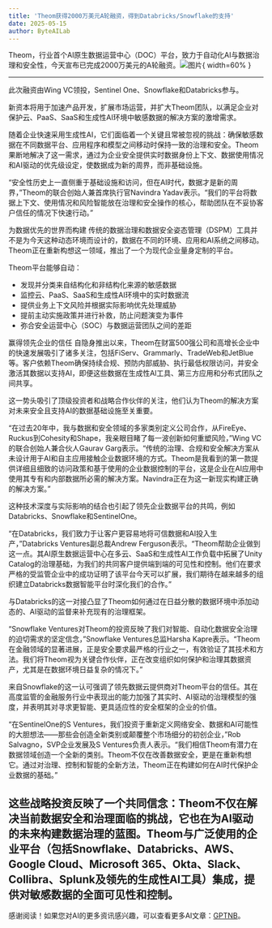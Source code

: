 ```yaml
---
title: 'Theom获得2000万美元A轮融资，得到Databricks/Snowflake的支持'
date: 2025-05-15
author: ByteAILab
---
```


Theom，行业首个AI原生数据运营中心（DOC）平台，致力于自动化AI与数据治理和安全性，今天宣布已完成2000万美元的A轮融资。![图片](https://ai-techpark.com/wp-content/uploads/Theom.jpg){ width=60% }

---
此次融资由Wing VC领投，Sentinel One、Snowflake和Databricks参与。

新资本将用于加速产品开发，扩展市场运营，并扩大Theom团队，以满足企业对保护云、PaaS、SaaS和生成性AI环境中敏感数据的解决方案的激增需求。

随着企业快速采用生成性AI，它们面临着一个关键且常被忽视的挑战：确保敏感数据在不同数据平台、应用程序和模型之间移动时保持一致的治理和安全。Theom果断地解决了这一需求，通过为企业安全提供实时数据身份上下文、数据使用情况和AI驱动的优先级设定，使数据成为新的周界，而非基础设施。

“安全性历史上一直侧重于基础设施和访问，但在AI时代，数据才是新的周界，”Theom的联合创始人兼首席执行官Navindra Yadav表示。“我们的平台将数据上下文、使用情况和风险智能放在治理和安全操作的核心，帮助团队在不妥协客户信任的情况下快速行动。”

为数据优先的世界而构建
传统的数据治理和数据安全姿态管理（DSPM）工具并不是为今天这种动态环境而设计的，数据在不同的环境、应用和AI系统之间移动。Theom正在重新构想这一领域，推出了一个为现代企业量身定制的平台。

Theom平台能够自动：

- 发现并分类来自结构化和非结构化来源的敏感数据
- 监控云、PaaS、SaaS和生成性AI环境中的实时数据流
- 提供业务上下文风险并根据实际影响优先处理威胁
- 提前主动实施政策并进行补救，防止问题演变为事件
- 弥合安全运营中心（SOC）与数据运营团队之间的差距

赢得领先企业的信任
自隐身推出以来，Theom在财富500强公司和高增长企业中的快速发展吸引了诸多关注，包括FiServ、Grammarly、TradeWeb和JetBlue等。客户依赖Theom确保持续合规、预防内部威胁、执行最低权限访问，并安全激活其数据以支持AI，即便这些数据在生成性AI工具、第三方应用和分布式团队之间共享。

这一势头吸引了顶级投资者和战略合作伙伴的关注，他们认为Theom的解决方案对未来安全且支持AI的数据基础设施至关重要。

“在过去20年中，我与数据和安全领域的多家类别定义公司合作，从FireEye、Ruckus到Cohesity和Shape，我亲眼目睹了每一波创新如何重塑风险，”Wing VC的联合创始人兼合伙人Gaurav Garg表示。“传统的治理、合规和安全解决方案从未设计用于AI和自主应用接触企业数据环境的方式。Theom是我看到的第一款提供详细且细致的访问政策和基于使用的企业数据控制的平台，这是企业在AI应用中使用其专有和内部数据所必需的解决方案。Navindra正在为这一新现实构建正确的解决方案。”

这种技术深度与实际影响的结合也引起了领先企业数据平台的共鸣，例如Databricks、Snowflake和SentinelOne。

“在Databricks，我们致力于让客户更容易地将可信数据和AI投入生产，”Databricks Ventures副总裁Andrew Ferguson表示。“Theom帮助企业做到这一点。其AI原生数据运营中心在多云、SaaS和生成性AI工作负载中拓展了Unity Catalog的治理基础，为我们的共同客户提供端到端的可见性和控制。他们在要求严格的受监管企业中的成功证明了该平台今天可以扩展，我们期待在越来越多的组织建立Databricks数据智能平台时深化我们的合作。”

与Databricks的这一对接凸显了Theom如何通过在日益分散的数据环境中添加动态的、AI驱动的监督来补充现有的治理框架。

“Snowflake Ventures对Theom的投资反映了我们对智能、自动化数据安全治理的迫切需求的坚定信念，”Snowflake Ventures总监Harsha Kapre表示。“Theom在金融领域的显著进展，正是安全要求最严格的行业之一，有效验证了其技术和方法。我们将Theom视为关键合作伙伴，正在改变组织如何保护和治理其数据资产，尤其是在数据环境日益复杂的情况下。”

来自Snowflake的这一认可强调了领先数据云提供商对Theom平台的信任。其在高度监管的金融服务行业中表现出的能力加强了其实时、AI驱动的治理模型的强度，并表明其对寻求更智能、更具适应性的安全框架的企业的价值。

“在SentinelOne的S Ventures，我们投资于重新定义网络安全、数据和AI可能性的大胆想法——那些会创造全新类别或颠覆整个市场细分的初创企业，”Rob Salvagno，SVP企业发展及S Ventures负责人表示。“我们相信Theom有潜力在数据领域创造一个全新的类别。Theom不仅在改善数据安全，更是在重新构想它。通过对治理、控制和智能的全新方法，Theom正在构建如何在AI时代保护企业数据的基础。”

这些战略投资反映了一个共同信念：Theom不仅在解决当前数据安全和治理面临的挑战，它也在为AI驱动的未来构建数据治理的蓝图。Theom与广泛使用的企业平台（包括Snowflake、Databricks、AWS、Google Cloud、Microsoft 365、Okta、Slack、Collibra、Splunk及领先的生成性AI工具）集成，提供对敏感数据的全面可见性和控制。
---
感谢阅读！如果您对AI的更多资讯感兴趣，可以查看更多AI文章：[GPTNB](https://gptnb.com)。